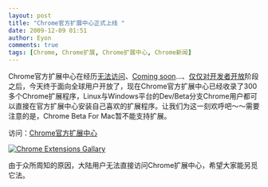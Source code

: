 ```yaml
---
layout: post
title: "Chrome官方扩展中心正式上线 "
date: 2009-12-09 01:51
author: Eyon
comments: true
tags: [Chrome, Chrome扩展, Chrome扩展中心, Chrome新闻]
---
```

Chrome官方扩展中心在经历[无法访问](http://www.chromi.org/archives/1847)、[Coming soon](http://www.chromi.org/archives/2002)…、[仅仅对开发者开放](http://www.chromi.org/archives/2167)阶段之后，今天终于面向全球用户开放了，现在Chrome官方扩展中心已经收录了300多个Chrome扩展程序，Linux与Windows平台的Dev/Beta分支Chrome用户都可以直接在官方扩展中心安装自己喜欢的扩展程序。让我们为这一刻欢呼吧～～需要注意的是，Chrome Beta For Mac暂不能支持扩展。

访问：[Chrome官方扩展中心](https://chrome.google.com/extensions)

<a href="http://img.chromi.org/2009/12/Chrome-Extensions-Gallary.jpg">![Chrome Extensions Gallary](http://img.chromi.org/2009/12/Chrome-Extensions-Gallary-550x470.jpg "Chrome Extensions Gallary")</a>

由于众所周知的原因，大陆用户无法直接访问Chrome扩展中心，希望大家能另觅它法。
